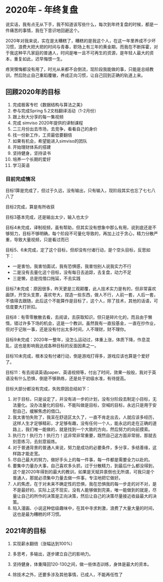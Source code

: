 # 2020年 - 年终复盘

说实话，我有点无从下手，我不知道该写些什么，每次到年终复盘的时候，都是一件痛苦的事情，我在下意识地回避这个。

2020年对我来说，实在是太糟糕了，糟糕的是我这个人，在这一年里养成不少坏习惯，浪费大把大把的时间与青春，职场上有三年的黄金期，而我在不断挥霍，对于我这种平凡家庭的普通人，时间是唯一且不可再生的资源，是年轻人最大的资本，重复如此，迟早悔恨一生。

疼哭懊悔都没有用了，时光从来都不会倒流，现阶段我能做的事，只能是总结教训，然后防止自己重蹈覆辙，养成正向习惯，让自己回到正确的轨道上来。

## 回顾2020年的目标

1. 完成极客专栏《数据结构与算法之美》
2. 参与完成Spring 5.2文档翻译活动（1-2月份）
3. 跟上秋大分享的每一集视频
4. 完成 simviso 2020年提供的译制课程
5. 二三月份出去市场，去竞争，看看自己的身价
6. 找一份新工作，工资最低要翻倍
7. 如果有机会，希望能进入simviso的团队
8. 开始理财体系的搭建
9. 坚持健身，坚持读书
10. 培养一个长期的爱好
11. 学习英语

### 目前完成情况

目标1算是完成了，但过于久远，没有输出，只有输入，现阶段其实也忘了七七八八了

目标2完成，算是有所收获

目标3基本完成，还是输出太少，输入也太少

目标4未完成，译制视频，虽有帮助，但其实没有想象中那么有用，说到底还是不够努力，目标不够明确，每个阶段不可量化导致的，再加上过于贪心，精力分散严重，导致大量视频，只是看过而已

目标5、6未完成，定了这个目标，但却没有付诸行动，是个空头目标，反思如下：

- 一是害怕，我害怕面试，我有恐惧感，我害怕别人说我实力不行
- 二是没有去量化这个目标，没有每日去追踪，去复盘，动力不足
- 三是懒，总是找借口拖延，不去实践

目标7未完成：原因很多，昨天更是三观颠覆，此人技术实力是有的，但非常喜欢画饼，开空头支票，喜欢夸大，捏造一些东西，做人不行，人前一套，人后一套，不值得去跟随，此后这个不能算作是目标了，这个人，除了技术，其他的话语，可信度要大打折扣。

目标8：有零零散散去看，去阅读，去获取知识，但只是碎片化的，而且由于懒惰，错过许多下场的机会，这是一个教训，虽然我有一直投基金，一直在抄作业，但对于记账一事，还是没有付出太多时间，人不理财，财不理你。

目标9未完成：2020年一整年，没怎么运动过，体重上涨，体质下降，作息混乱，这也是影响我达成各种目标的反面因素之一。

目标10未完成，根本没有付诸行动，倒是游戏打得多，游戏应该也算是个爱好了。

目标11：有去阅读英语paper、英语视频等，付出了时间，效果一般般，我对于英语没有什么恐惧，倒是不够熟练，还是处于初级水准，有待提高。

目标大部分都没有完成，失败原因总结如下：

1. 对于目标，只是设定了，并没有进一步的计划，没有分阶段去制定小目标，无法量化。没办法量化的目标，不能叫做是目标，空喊的目标，永远只是用于安慰自己，缓解焦虑的借口。
2. 我太害怕失败了，我呆在舒适区太久了，一直不肯走出去，人就应该多经历，这样人生才足够精彩，才足够有趣，没有任何一个人，能永远的走在正确的道路上，我们唯一能做的，就是找到一个大致的方向，然后努力的向前摸索。
3. 执行力！执行力！执行力！这非常非常重要，既然自己这方面非常弱，那就去刻意练习，去刻意锻炼。
4. 对于普通背景的普通人来说，努力是成功的必要条件，多分享，多结善缘，这样路才能走宽。
5. 尽自己最大的努力，做好手头上的每一件事，每一件都是需要全力以赴的。
6. 要集中力量办大事，自己喜欢多头抓，过于分散精力，到最后什么都没得到，这个是2020年得到的最大的教训，如果是天赋异禀倒也无所谓，可我只是个普通人，那就必须集中力量去做一件事，专注地把它做好。
7. 人的焦虑，在于对未来不确定性的恐惧，我在恐惧我的每一步走的对不对，是不是最好的，实际上这不现实，没有人能够做到完美，唯一能做到的就是，尽量让自己的所作的决策是正向决策，然后让自己的决策尽量接近收益最大的决策。
8. 陷入漫画、小说这种低级趣味中，在其中寻求刺激，浪费了大量大量的时间，这也是最为糟糕的坏习惯。

## 2021年的目标

1. 实现薪水翻倍（涨幅达到100%）
2. 多思考，多输出，逐步建立自己的影响力。
3. 坚持健身，体重降回120-130之间，做一些体态训练，身体是最大的资本。

4. 除技术之外，还要多涉及其他事情，已成人，不能再任性了





